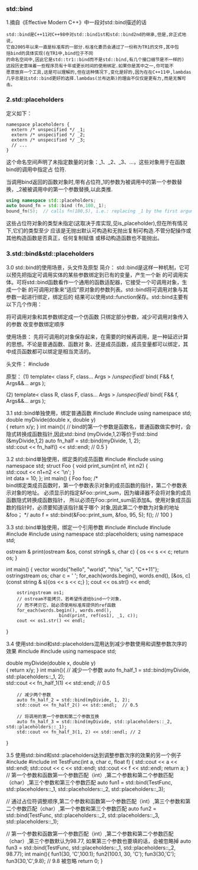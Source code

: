 ### std::bind
1.摘自《Effective Modern C++》中一段对std::bind描述的话
```
std::bind是C++11对C++98中对std::bind1st和std::bind2nd的继承,但是,非正式地说,
它自2005年以来一直是标准库的一部分.标准化委员会通过了一份称为TR1的文件,其中包
括bind的具体实现(在TR1中,bind位于不同
的命名空间中,因此它是std::tr1::bind而不是std::bind,有几个接口细节是不一样的)
这段历史意味着一些程序员有十年或更长时间的使用绑定.如果你是其中之一,你可能不
愿意放弃一个工具,这是可以理解的,但在这种情况下,变化是好的,因为在在C++11中,lambdas
几乎总是比std::bind更好的选择.lambdas(兰布达斯)的理由不仅仅是更有力,而是无懈可击。
```


### 2.std::placeholders
定义如下：
```
namespace placeholders {
  extern /* unspecified */ _1;
  extern /* unspecified */ _2;
  extern /* unspecified */ _3;
  // ...
}
 ```
 
这个命名空间声明了未指定数量的对象：_1、_2、_3、...，这些对象用于在函数bind的调用中指定占
位符. 

当调用bind返回的函数对象时,带有占位符_1的参数为被调用中的第一个参数替换，_2被被调用中的第一个参数替换,以此类推.
 ```cpp
using namespace std::placeholders;
auto bound_fn = std::bind (fn,100,_1);
bound_fn(5);  // calls fn(100,5), i.e.: replacing _1 by the first argument: 5 
 ```
 
 这些占位符对象的类型未指定(这取决于库实现,见is_placeholder),但在所有情况下,它们的类型至少
应该是无抛出默认可构造和无抛出复制可构造.不管分配操作或其他构造函数是否真正，任何复制赋值
或移动构造函数也不能抛出。

### 3.std::bind&std::placeholders
3.0 std::bind的使用场景，头文件及原型
简介：
std::bind是这样一种机制，它可以预先把指定可调用实体的某些参数绑定到已有的变量，产生一个新
的可调用实体。可将std::bind函数看作一个通用的函数适配器，它接受一个可调用对象，生成一个新
的可调用对象来“适应”原对象的参数列表。std::bind将可调用对象与其参数一起进行绑定，绑定后的
结果可以使用std::function保存。std::bind主要有以下几个作用：
 
将可调用对象和其参数绑定成一个仿函数
只绑定部分参数，减少可调用对象传入的参数
改变参数绑定顺序
 
 
使用场景：
先将可调用的对象保存起来，在需要的时候再调用，是一种延迟计算的思想。不论是普通函数、函数对
象、还是成员函数，成员变量都可以绑定，其中成员函数都可以绑定是相当灵活的。
 
头文件：
#include <functional>
 
原型：
(1)
template< class F, class... Args >
/*unspecified*/ bind( F&& f, Args&&... args );
 
(2)
template< class R, class F, class... Args >
/*unspecified*/ bind( F&& f, Args&&... args );

3.1 std::bind单独使用，绑定普通函数
#include <functional>
#include <iostream>
using namespace std;
double myDivide(double x, double y)  
{
        return x/y;
}
int main(){
        // bind的第一个参数是函数名，普通函数做实参时，会隐式转换成函数指针,因此std::bind (myDivide,1,2)等价于std::bind (&myDivide,1,2)
        auto fn_half = std::bind(myDivide, 1, 2);  
        std::cout << fn_half() << std::endl;                        // 0.5
}


3.2 std::bind单独使用，绑定类的成员函数
#include <functional>
#include <iostream>
using namespace std;
struct Foo {
    void print_sum(int n1, int n2) 
    {   
        std::cout << n1+n2 << '\n';
    }   
    int data = 10; 
};
int main() 
{
    Foo foo;
    /*  
      bind绑定类成员函数时，第一个参数表示对象的成员函数的指针，第二个参数表示对象的地址。
      必须显示的指定&Foo::print_sum，因为编译器不会将对象的成员函数隐式转换成函数指针，
      所以必须在Foo::print_sum前添加&。使用对象成员函数的指针时，必须要知道该指针属于哪个 
      对象,因此第二个参数为对象的地址 &foo；
  */
    auto f = std::bind(&Foo::print_sum, &foo, 95, 5); 
    f(); // 100
}
 
 



3.3 std::bind单独使用，绑定一个引用参数
#include <iostream>
#include <functional>
#include <vector>
#include <algorithm>
#include <sstream>
using namespace std::placeholders;
using namespace std;
 
ostream & print(ostream &os, const string& s, char c)
{
        os << s << c;
        return os; 
}
 
int main()
{
        vector<string> words{"hello", "world", "this", "is", "C++11"};
        ostringstream os; 
        char c = ' ';
        for_each(words.begin(), words.end(), 
                        [&os, c](const string & s){os << s << c;} );
        cout << os.str() << endl;
 
        ostringstream os1;
        // ostream不能拷贝，若希望传递给bind一个对象，
        // 而不拷贝它，就必须使用标准库提供的ref函数
        for_each(words.begin(), words.end(),
                        bind(print, ref(os1), _1, c));
        cout << os1.str() << endl;
}



3.4 使用std::bind和std::placeholders混用达到减少参数使用和调整参数次序的效果
#include <functional>
#include <iostream>
using namespace std;
 
double myDivide(double x, double y)  
{
        return x/y;
}
int main(){
        // 减少一个参数
        auto fn_half_1 = std::bind(myDivide, std::placeholders::_1, 2);  
        std::cout << fn_half_1(1) << std::endl; // 0.5                         
 
        // 减少两个参数
        auto fn_half_2 = std::bind(myDivide, 1, 2);  
        std::cout << fn_half_2() << std::endl;  // 0.5                         
 
        // 将调用的第一个参数和第二个参数互换
        auto fn_half_3 = std::bind(myDivide, std::placeholders::_2, std::placeholders::_1);  
        std::cout << fn_half_3(1, 2) << std::endl; // 2
} 



3.5 使用std::bind和std::placeholders达到调整参数次序的效果的另一个例子
#include <functional>
#include <iostream>
int TestFunc(int a, char c, float f)
{
        std::cout << a << std::endl;
        std::cout << c << std::endl;
        std::cout << f << std::endl;
        return a;
}
// 第一个参数和函数第一个参数匹配（int）,第二个参数和第二个参数匹配（char）,第三个参数和第三个参数匹配
auto fun1 = std::bind(TestFunc, std::placeholders::_1, std::placeholders::_2, std::placeholders::_3);
 
// 通过占位符调整顺序,第二个参数和函数第一个参数匹配（int）,第三个参数和第二个参数匹配（char）,第一个参数和第三个参数匹配
auto fun2 = std::bind(TestFunc, std::placeholders::_2, std::placeholders::_3, std::placeholders::_1);
 
//  第一个参数和函数第一个参数匹配（int）,第二个参数和第二个参数匹配（char）,第三个参数默认为98.77, 如果第三个参数也要填的话，会被忽略掉
auto fun3 = std::bind(TestFunc, std::placeholders::_1, std::placeholders::_2, 98.77);
int main(){
        fun1(30, 'C',100.1); 
        fun2(100.1, 30, 'C');
        fun3(30,'C');
        fun3(30,'C',9.8); // 9.8 被忽略
        return 0;
}
<!--stackedit_data:
eyJoaXN0b3J5IjpbLTIxMzY1NzUwMywtMjMxNjc4NjU1LC0xOT
IzOTQxMjMyLDczMDk5ODExNl19
-->
